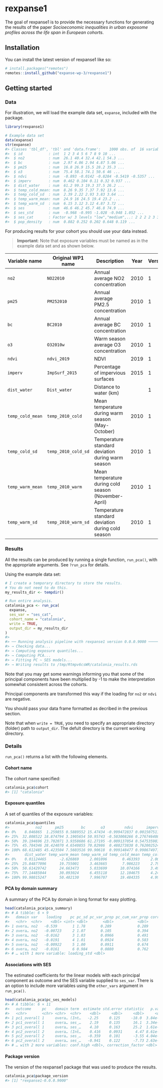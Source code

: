 
<!-- README.md is generated from README.Rmd. Please edit that file -->

# rexpanse1

<!-- badges: start -->

<!-- badges: end -->

The goal of rexpanse1 is to provide the necessary functions for
generating the results of the paper *Socioeconomic inequalities in urban
exposome profiles across the life span in European cohorts*.

## Installation

You can install the latest version of rexpanse1 like so:

``` r
# install.packages("remotes")
remotes::install_github("expanse-wp-3/rexpanse1")
```

## Getting started

### Data

For illustration, we will load the example data set, `expanse`, included
with the package.

``` r
library(rexpanse1)

# Example data set
data(expanse)
str(expanse)
#> Classes 'tbl_df', 'tbl' and 'data.frame':    1000 obs. of  16 variables:
#>  $ id            : int  1 2 3 4 5 6 7 8 9 10 ...
#>  $ no2           : num  26.1 40.4 32.4 42.1 54.3 ...
#>  $ bc            : num  2.97 4.06 2.94 4.87 5.06 ...
#>  $ pm25          : num  16.8 26.9 15.5 28.2 35.3 ...
#>  $ o3            : num  75.4 58.1 74.1 50.6 46 ...
#>  $ ndvi          : num  -0.893 -0.0142 -0.8284 -0.5419 -0.5357 ...
#>  $ imperv        : num  0.462 0.104 0.11 0.32 0.937 ...
#>  $ dist_water    : num  61.2 99.3 19.3 37.5 26.2 ...
#>  $ temp_cold_mean: num  8.26 9.35 7.37 7.92 13.6 ...
#>  $ temp_cold_sd  : num  2.39 2.22 2.93 3.83 3.64 ...
#>  $ temp_warm_mean: num  24.9 16 24.5 19.4 23.2 ...
#>  $ temp_warm_sd  : num  6.15 3.12 3.12 4.87 3.72 ...
#>  $ ses           : num  46.6 46.2 45.7 46.8 74.9 ...
#>  $ ses_std       : num  -0.968 -0.995 -1.028 -0.948 1.052 ...
#>  $ ses_cat       : Factor w/ 3 levels "low","medium",..: 2 2 2 2 3 3 2 2 2 2 ...
#>  $ pop_density   : num  0.882 0.252 0.202 0.648 0.119 ...
```

For producing results for your cohort you should use your data instead.

> **Important**: Note that exposure variables must be named as in the
> example data set and as shown below.

| Variable name    | Original WP1 name   | Description                                          | Year | Version |
| ---------------- | ------------------- | ---------------------------------------------------- | ---- | ------- |
| `no2`            | `NO22010`           | Annual average NO2 concentration                     | 2010 | 1       |
| `pm25`           | `PM252010`          | Annual average PM2.5 concentration                   | 2010 | 1       |
| `bc`             | `BC2010`            | Annual average BC concentration                      | 2010 | 1       |
| `o3`             | `O32010w`           | Warm season average O3 concentration                 | 2010 | 1       |
| `ndvi`           | `ndvi_2019`         | NDVI                                                 | 2019 | 1       |
| `imperv`         | `ImpSurf_2015`      | Percentage of impervious surfaces                    | 2015 | 1       |
| `dist_water`     | `Dist_water`        | Distance to water (km)                               |      | 1       |
| `temp_cold_mean` | `temp_2010_cold`    | Mean temperature during warm season (May-October)    | 2010 | 1       |
| `temp_cold_sd`   | `temp_2010_cold_sd` | Temperature standard deviation during warm season    | 2010 | 1       |
| `temp_warm_mean` | `temp_2010_warm`    | Mean temperature during cold season (November-April) | 2010 | 1       |
| `temp_warm_sd`   | `temp_2010_warm_sd` | Temperature standard deviation during cold season    | 2010 | 1       |

### Results

All the results can be produced by running a single function,
`run_pca()`, with the appropriate arguments. See `?run_pca` for details.

Using the example data set:

``` r
# I create a temporary directory to store the results.
# You do not need to do this.
my_results_dir <- tempdir()

# Run entire analysis.
catalonia_pca <- run_pca(
  expanse,
  ses_var = "ses_cat",
  cohort_name = "catalonia",
  write = TRUE,
  output_dir = my_results_dir
)
#> 
#> ── Running analysis pipeline with rexpanse1 version 0.0.0.9000 ───────────────────────────────────────────
#> → Checking data...
#> → Computing exposure quantiles...
#> → Computing PCA...
#> → Fitting PC ~ SES models...
#> → Writing results to /tmp/Rtmpv6csWR/catalonia_results.rds
```

Note that you may get some warnings informing you that some of the
principal components have been multiplied by -1 to make the
interpretation somewhat consistent across the cohorts.

Principal components are transformed this way if the loading for `no2`
or `ndvi` are negative.

You should pass your data frame formatted as decribed in the previous
section.

Note that when `write = TRUE`, you need to specify an appropriate
directory (folder) path to `output_dir`. The defult directory is the
current working directory.

### Details

`run_pca()` returns a list with the following elements.

#### Cohort name

The cohort name specified:

``` r
catalonia_pca$cohort
#> [1] "catalonia"
```

#### Exposure quantiles

A set of quantiles of the exposure variables:

``` r
catalonia_pca$quantiles
#>            no2      pm25        bc       o3         ndvi      imperv
#> 0%    8.046865  1.259855 0.5889552 15.47434 -0.999472837 0.001507511
#> 25%  32.808522 18.874794 3.1905654 50.95743 -0.503008266 0.276746408
#> 50%  39.194696 23.702071 3.9358686 61.27195 -0.009137054 0.547535983
#> 75%  45.784346 28.424070 4.6540855 70.82986  0.488273838 0.762002524
#> 100% 68.612485 45.423504 7.5603516 99.90618  0.999148477 0.998674971
#>       dist_water temp_warm_mean temp_warm_sd temp_cold_mean temp_cold_sd
#> 0%    0.01124465      -2.626869     2.001096       0.463393     2.006105
#> 25%  25.84877096      19.755001     3.463665       7.986223     2.797981
#> 50%  50.61429742      24.663473     5.033699      10.074166     3.496788
#> 75%  77.14485044      30.093024     6.455118      12.104675     4.244186
#> 100% 99.98015247      50.482130     7.996707      19.484335     4.994085
```

#### PCA by domain summary

A summary of the PCA by domain in long format for easy plotting.

``` r
head(catalonia_pca$pca_summary)
#> # A tibble: 6 × 9
#>   domain var    loading    pc pc_sd pc_var_prop pc_cum_var_prop correction_fact…
#>   <chr>  <chr>    <dbl> <int> <dbl>       <dbl>           <dbl>            <dbl>
#> 1 overa… no2   -0.539       1 1.78       0.289            0.289               -1
#> 2 overa… no2   -0.00723     2 1.07       0.105            0.394               -1
#> 3 overa… no2   -0.0162      3 1.03       0.0966           0.491               -1
#> 4 overa… no2   -0.0191      4 1.01       0.0924           0.583               -1
#> 5 overa… no2   -0.00922     5 1.00       0.0911           0.674               -1
#> 6 overa… no2   -0.0161      6 0.984      0.0880           0.762               -1
#> # … with 1 more variable: loading_std <dbl>
```

#### Associations with SES

The estimated coefficients for the linear models with each principal
component as outcome and the SES variable supplied to `ses_var`. There
is an option to include more variables using the `other_vars` argument
in `run_pca()`.

``` r
head(catalonia_pca$pc_ses_models)
#> # A tibble: 6 × 11
#>   outcome     pc    domain term  estimate std.error statistic   p.value conf.low
#>   <chr>       <chr> <chr>  <chr>    <dbl>     <dbl>     <dbl>     <dbl>    <dbl>
#> 1 pc1_overall 1     overa… (Int…   -2.25     0.125     -18.0  3.84e- 63   -2.49 
#> 2 pc1_overall 1     overa… ses_…    2.19     0.135      16.1  3.34e- 52    1.92 
#> 3 pc1_overall 1     overa… ses_…    4.10     0.163      25.2  1.61e-108    3.78 
#> 4 pc2_overall 2     overa… (Int…    0.416    0.0931      4.47 8.61e-  6    0.234
#> 5 pc2_overall 2     overa… ses_…   -0.359    0.101      -3.55 4.04e-  4   -0.557
#> 6 pc2_overall 2     overa… ses_…   -0.941    0.122      -7.73 2.63e- 14   -1.18 
#> # … with 2 more variables: conf.high <dbl>, correction_factor <dbl>
```

#### Package version

The version of the rexpanse1 package that was used to produce the
results.

``` r
catalonia_pca$package_version
#> [1] "rexpanse1-0.0.0.9000"
```
